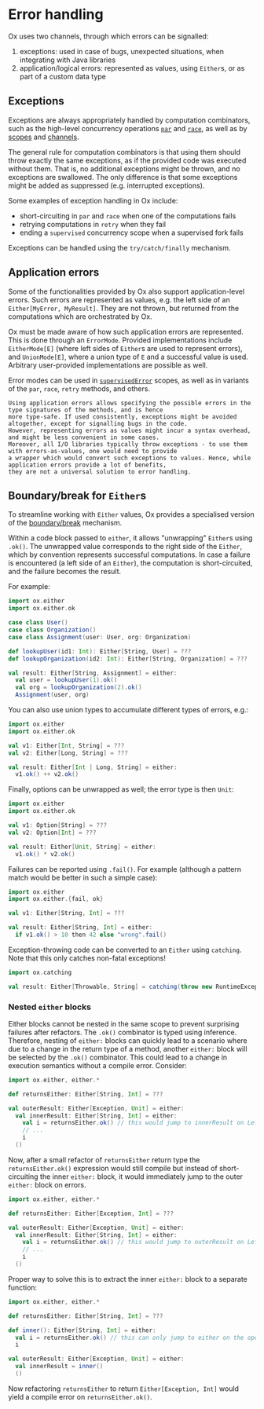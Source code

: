 # Error handling

Ox uses two channels, through which errors can be signalled:

1. exceptions: used in case of bugs, unexpected situations, when integrating with Java libraries
2. application/logical errors: represented as values, using `Either`s, or as part of a custom data type

## Exceptions

Exceptions are always appropriately handled by computation combinators, such as the high-level concurrency operations
[`par`](../high-level-concurrency/par.md) and [`race`](../high-level-concurrency/race.md), as well as by 
[scopes](../structured-concurrency/fork-join.md) and [channels](../channels/index.md).

The general rule for computation combinators is that using them should throw exactly the same exceptions, as if the 
provided code was executed without them. That is, no additional exceptions might be thrown, and no exceptions are 
swallowed. The only difference is that some exceptions might be added as suppressed (e.g. interrupted exceptions).

Some examples of exception handling in Ox include:

* short-circuiting in `par` and `race` when one of the computations fails
* retrying computations in `retry` when they fail
* ending a `supervised` concurrency scope when a supervised fork fails

Exceptions can be handled using the `try/catch/finally` mechanism.

## Application errors

Some of the functionalities provided by Ox also support application-level errors. Such errors are represented as values,
e.g. the left side of an `Either[MyError, MyResult]`. They are not thrown, but returned from the computations which
are orchestrated by Ox.

Ox must be made aware of how such application errors are represented. This is done through an `ErrorMode`. Provided
implementations include `EitherMode[E]` (where left sides of `Either`s are used to represent errors), and 
`UnionMode[E]`, where a union type of `E` and a successful value is used. Arbitrary user-provided implementations
are possible as well.

Error modes can be used in [`supervisedError`](../structured-concurrency/error-handling-scopes.md) scopes, as well as in variants of the `par`, `race`, `retry` 
methods, and others.

```{note}
Using application errors allows specifying the possible errors in the type signatures of the methods, and is hence 
more type-safe. If used consistently, exceptions might be avoided altogether, except for signalling bugs in the code.
However, representing errors as values might incur a syntax overhead, and might be less convenient in some cases.
Moreover, all I/O libraries typically throw exceptions - to use them with errors-as-values, one would need to provide
a wrapper which would convert such exceptions to values. Hence, while application errors provide a lot of benefits,
they are not a universal solution to error handling.
```

## Boundary/break for `Either`s

To streamline working with `Either` values, Ox provides a specialised version of the 
[boundary/break](https://www.scala-lang.org/api/current/scala/util/boundary$.html) mechanism.

Within a code block passed to `either`, it allows "unwrapping" `Either`s using `.ok()`. The unwrapped value corresponds
to the right side of the `Either`, which by convention represents successful computations. In case a failure is
encountered (a left side of an `Either`), the computation is short-circuited, and the failure becomes the result.

For example:

```scala mdoc:compile-only
import ox.either
import ox.either.ok

case class User()
case class Organization()
case class Assignment(user: User, org: Organization)

def lookupUser(id1: Int): Either[String, User] = ???
def lookupOrganization(id2: Int): Either[String, Organization] = ???

val result: Either[String, Assignment] = either:
  val user = lookupUser(1).ok()
  val org = lookupOrganization(2).ok()
  Assignment(user, org)
```

You can also use union types to accumulate different types of errors, e.g.:

```scala mdoc:compile-only
import ox.either
import ox.either.ok

val v1: Either[Int, String] = ???
val v2: Either[Long, String] = ???

val result: Either[Int | Long, String] = either:
  v1.ok() ++ v2.ok()
```

Finally, options can be unwrapped as well; the error type is then `Unit`:

```scala mdoc:compile-only
import ox.either
import ox.either.ok

val v1: Option[String] = ???
val v2: Option[Int] = ???

val result: Either[Unit, String] = either:
  v1.ok() * v2.ok()
```

Failures can be reported using `.fail()`. For example (although a pattern match would be better in such a simple case):

```scala mdoc:compile-only
import ox.either
import ox.either.{fail, ok}

val v1: Either[String, Int] = ???

val result: Either[String, Int] = either:
  if v1.ok() > 10 then 42 else "wrong".fail()
```

Exception-throwing code can be converted to an `Either` using `catching`. Note that this only catches non-fatal 
exceptions!

```scala mdoc:compile-only
import ox.catching

val result: Either[Throwable, String] = catching(throw new RuntimeException("boom"))
```

### Nested `either` blocks

Either blocks cannot be nested in the same scope to prevent surprising failures after refactors. The `.ok()` combinator
is typed using inference. Therefore, nesting of `either:` blocks can quickly lead to a scenario where due to a change 
in the return type of a method, another `either:` block will be selected by the `.ok()` combinator. This could lead to a
change in execution semantics without a compile error. Consider:

```scala 
import ox.either, either.*

def returnsEither: Either[String, Int] = ???

val outerResult: Either[Exception, Unit] = either:
  val innerResult: Either[String, Int] = either:
    val i = returnsEither.ok() // this would jump to innerResult on Left
    // ...
    i
  ()
```

Now, after a small refactor of `returnsEither` return type the `returnsEither.ok()` expression would still compile but 
instead of short-circuiting the inner `either:` block, it would immediately jump to the outer `either:` block on errors.

```scala
import ox.either, either.*

def returnsEither: Either[Exception, Int] = ???

val outerResult: Either[Exception, Unit] = either:
  val innerResult: Either[String, Int] = either:
    val i = returnsEither.ok() // this would jump to outerResult on Left now!
    // ...
    i
  ()
```

Proper way to solve this is to extract the inner `either:` block to a separate function:

```scala mdoc:compile-only
import ox.either, either.*

def returnsEither: Either[String, Int] = ???

def inner(): Either[String, Int] = either:
  val i = returnsEither.ok() // this can only jump to either on the opening of this function
  i

val outerResult: Either[Exception, Unit] = either:
  val innerResult = inner()
  ()
```

Now refactoring `returnsEither` to return `Either[Exception, Int]` would yield a compile error on `returnsEither.ok()`.